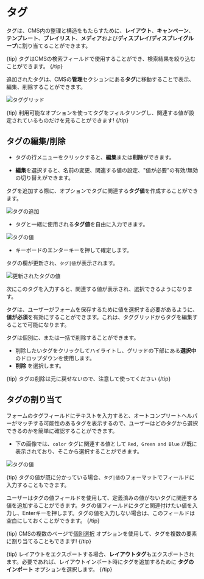 <!--toc=tour-->

# タグ

タグは、CMS内の整理と構造をもたらすために、**レイアウト**、**キャンペーン**、**テンプレート**、**プレイリスト**、**メディア**および**ディスプレイ/ディスプレイグループ**に割り当てることができます。

{tip}
タグはCMSの検索フィールドで使用することができ、検索結果を絞り込むことができます。
{/tip}

追加されたタグは、CMSの**管理**セクションにある**タグ**に移動することで表示、編集、削除することができます。

![タググリッド](img/v3_tour_tags_grid.png)

{tip}
利用可能なオプションを使ってタグをフィルタリングし、関連する値が設定されているものだけを見ることができます!
{/tip}

## タグの編集/削除

- タグの行メニューをクリックすると、**編集**または**削除**ができます。

- **編集**を選択すると、名前の変更、関連する値の設定、"値が必要"の有効/無効の切り替えができます。

タグを追加する際に、オプションでタグに関連する**タグ値**を作成することができます。

![タグの追加](img/v3_tour_tags_add.png)

* タグと一緒に使用される**タグ値**を自由に入力できます。

![タグの値](img/v3_tour_tags_value.png)

* キーボードのエンターキーを押して確定します。

タグの欄が更新され、`タグ|値`が表示されます。

![更新されたタグの値](img/v3_tour_tags_updated_value.png)

次にこのタグを入力すると、関連する値が表示され、選択できるようになります。

タグは、ユーザーがフォームを保存するために値を選択する必要があるように、**値が必須**を有効にすることができます。これは、タググリッドからタグを編集することで可能になります。

タグは個別に、または一括で削除することができます。

- 削除したいタグをクリックしてハイライトし、グリッドの下部にある**選択中**のドロップダウンを使用します。
- **削除** を選択します。

{tip}
タグの削除は元に戻せないので、注意して使ってください
{/tip}

## タグの割り当て

フォームのタグフィールドにテキストを入力すると、オートコンプリートヘルパーがマッチする可能性のあるタグを表示するので、ユーザーはどのタグから選択できるのかを簡単に確認することができます。

- 下の画像では、`color` タグに関連する値として `Red, Green and Blue` が既に表示されており、そこから選択することができます。

![タグの値](img/v3_tour_tags_associated_value.png)

{tip}
タグの値が既に分かっている場合、`タグ|値`のフォーマットでフィールドに入力することもできます。

ユーザーはタグの値フィールドを使用して、定義済みの値がないタグに関連する値を追加することができます。タグの値フィールドにタグと関連付けたい値を入力し、Enterキーを押します。タグの値を入力しない場合は、このフィールドは空白にしておくことができます。
{/tip}

{tip}
CMSの複数のページで[個別選択](tour_grids.html#複数選択-個別選択による) オプションを使用して、タグを複数の要素に割り当てることもできます!
{/tip}

{tip}
レイアウトをエクスポートする場合、**レイアウトタグ**もエクスポートされます。必要であれば、レイアウトインポート時にタグを追加するために **タグのインポート** オプションを選択します。
{/tip}

